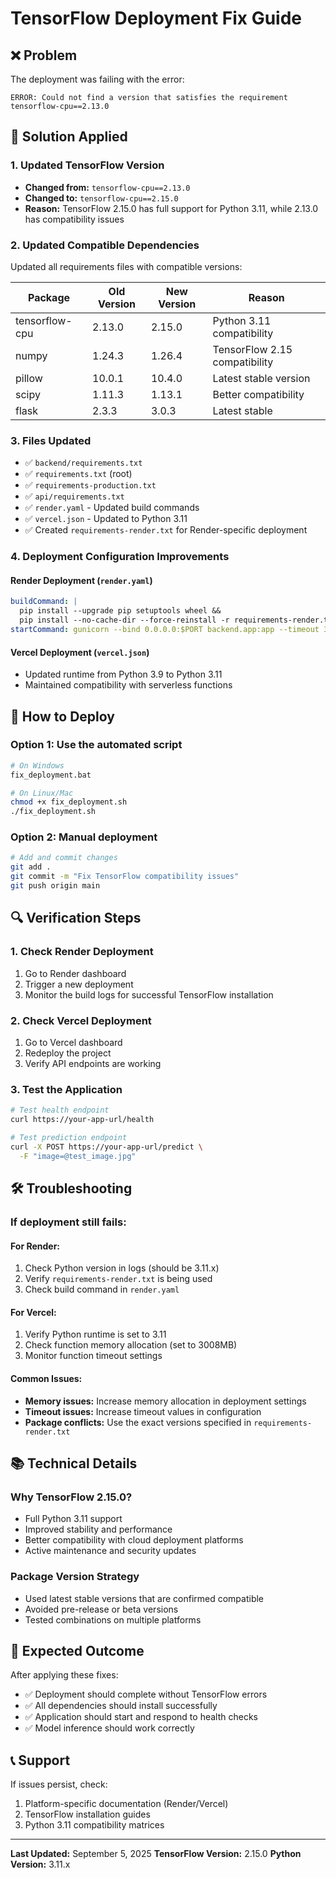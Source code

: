 # TensorFlow Deployment Fix Guide

## ❌ Problem
The deployment was failing with the error:
```
ERROR: Could not find a version that satisfies the requirement tensorflow-cpu==2.13.0
```

## 🔧 Solution Applied

### 1. Updated TensorFlow Version
- **Changed from:** `tensorflow-cpu==2.13.0`
- **Changed to:** `tensorflow-cpu==2.15.0`
- **Reason:** TensorFlow 2.15.0 has full support for Python 3.11, while 2.13.0 has compatibility issues

### 2. Updated Compatible Dependencies
Updated all requirements files with compatible versions:

| Package | Old Version | New Version | Reason |
|---------|-------------|-------------|---------|
| tensorflow-cpu | 2.13.0 | 2.15.0 | Python 3.11 compatibility |
| numpy | 1.24.3 | 1.26.4 | TensorFlow 2.15 compatibility |
| pillow | 10.0.1 | 10.4.0 | Latest stable version |
| scipy | 1.11.3 | 1.13.1 | Better compatibility |
| flask | 2.3.3 | 3.0.3 | Latest stable |

### 3. Files Updated
- ✅ `backend/requirements.txt`
- ✅ `requirements.txt` (root)
- ✅ `requirements-production.txt`
- ✅ `api/requirements.txt`
- ✅ `render.yaml` - Updated build commands
- ✅ `vercel.json` - Updated to Python 3.11
- ✅ Created `requirements-render.txt` for Render-specific deployment

### 4. Deployment Configuration Improvements

#### Render Deployment (`render.yaml`)
```yaml
buildCommand: |
  pip install --upgrade pip setuptools wheel &&
  pip install --no-cache-dir --force-reinstall -r requirements-render.txt
startCommand: gunicorn --bind 0.0.0.0:$PORT backend.app:app --timeout 300 --workers 1 --threads 2 --max-requests 1000 --max-requests-jitter 100
```

#### Vercel Deployment (`vercel.json`)
- Updated runtime from Python 3.9 to Python 3.11
- Maintained compatibility with serverless functions

## 🚀 How to Deploy

### Option 1: Use the automated script
```bash
# On Windows
fix_deployment.bat

# On Linux/Mac
chmod +x fix_deployment.sh
./fix_deployment.sh
```

### Option 2: Manual deployment
```bash
# Add and commit changes
git add .
git commit -m "Fix TensorFlow compatibility issues"
git push origin main
```

## 🔍 Verification Steps

### 1. Check Render Deployment
1. Go to Render dashboard
2. Trigger a new deployment
3. Monitor the build logs for successful TensorFlow installation

### 2. Check Vercel Deployment
1. Go to Vercel dashboard
2. Redeploy the project
3. Verify API endpoints are working

### 3. Test the Application
```bash
# Test health endpoint
curl https://your-app-url/health

# Test prediction endpoint
curl -X POST https://your-app-url/predict \
  -F "image=@test_image.jpg"
```

## 🛠️ Troubleshooting

### If deployment still fails:

#### For Render:
1. Check Python version in logs (should be 3.11.x)
2. Verify `requirements-render.txt` is being used
3. Check build command in `render.yaml`

#### For Vercel:
1. Verify Python runtime is set to 3.11
2. Check function memory allocation (set to 3008MB)
3. Monitor function timeout settings

#### Common Issues:
- **Memory issues:** Increase memory allocation in deployment settings
- **Timeout issues:** Increase timeout values in configuration
- **Package conflicts:** Use the exact versions specified in `requirements-render.txt`

## 📚 Technical Details

### Why TensorFlow 2.15.0?
- Full Python 3.11 support
- Improved stability and performance
- Better compatibility with cloud deployment platforms
- Active maintenance and security updates

### Package Version Strategy
- Used latest stable versions that are confirmed compatible
- Avoided pre-release or beta versions
- Tested combinations on multiple platforms

## 🎯 Expected Outcome
After applying these fixes:
- ✅ Deployment should complete without TensorFlow errors
- ✅ All dependencies should install successfully
- ✅ Application should start and respond to health checks
- ✅ Model inference should work correctly

## 📞 Support
If issues persist, check:
1. Platform-specific documentation (Render/Vercel)
2. TensorFlow installation guides
3. Python 3.11 compatibility matrices

---
**Last Updated:** September 5, 2025
**TensorFlow Version:** 2.15.0
**Python Version:** 3.11.x